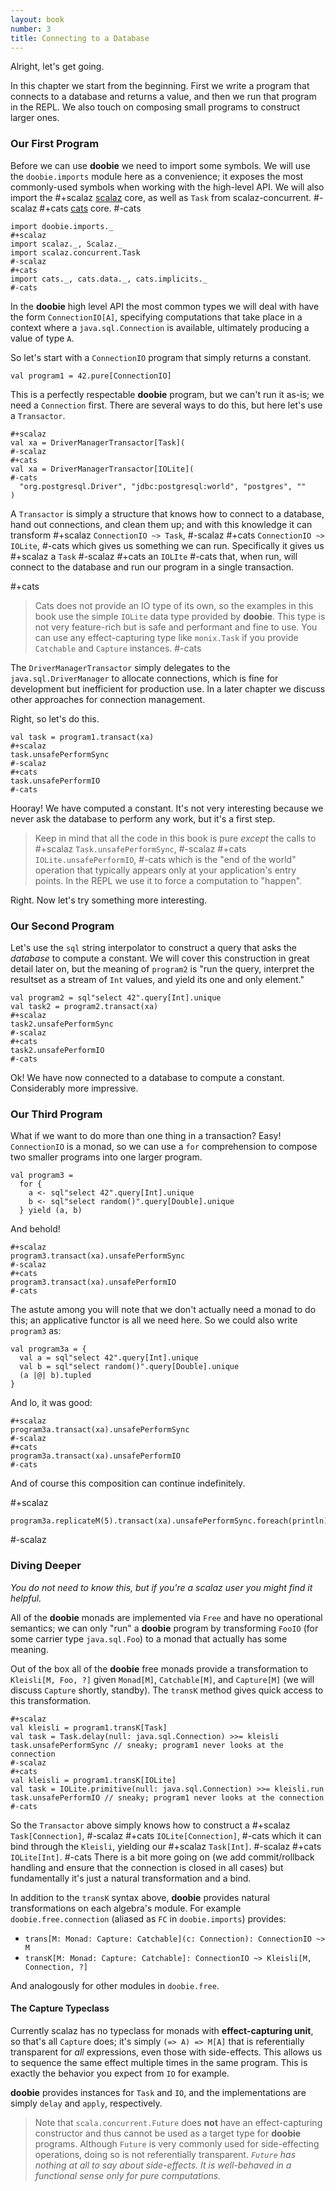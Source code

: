 ```yaml
---
layout: book
number: 3
title: Connecting to a Database
---
```


Alright, let's get going.

In this chapter we start from the beginning. First we write a program that connects to a database and returns a value, and then we run that program in the REPL. We also touch on composing small programs to construct larger ones.

### Our First Program

Before we can use **doobie** we need to import some symbols. We will use the `doobie.imports` module here as a convenience; it exposes the most commonly-used symbols when working with the high-level API. We will also import the 
#+scalaz
[scalaz](https://github.com/scalaz/scalaz) core, as well as `Task` from scalaz-concurrent.
#-scalaz
#+cats
[cats](https://github.com/typelevel/cats) core.
#-cats

```tut:silent
import doobie.imports._
#+scalaz
import scalaz._, Scalaz._
import scalaz.concurrent.Task
#-scalaz
#+cats
import cats._, cats.data._, cats.implicits._
#-cats
```

In the **doobie** high level API the most common types we will deal with have the form `ConnectionIO[A]`, specifying computations that take place in a context where a `java.sql.Connection` is available, ultimately producing a value of type `A`.

So let's start with a `ConnectionIO` program that simply returns a constant.

```tut
val program1 = 42.pure[ConnectionIO]
```

This is a perfectly respectable **doobie** program, but we can't run it as-is; we need a `Connection` first. There are several ways to do this, but here let's use a `Transactor`.

```tut:silent
#+scalaz
val xa = DriverManagerTransactor[Task](
#-scalaz
#+cats
val xa = DriverManagerTransactor[IOLite](
#-cats
  "org.postgresql.Driver", "jdbc:postgresql:world", "postgres", ""
)
```

A `Transactor` is simply a structure that knows how to connect to a database, hand out connections, and clean them up; and with this knowledge it can transform
#+scalaz
`ConnectionIO ~> Task`, 
#-scalaz
#+cats
`ConnectionIO ~> IOLite`, 
#-cats
which gives us something we can run. Specifically it gives us 
#+scalaz
a `Task` 
#-scalaz
#+cats
an `IOLIte`
#-cats
that, when run, will connect to the database and run our program in a single transaction.

#+cats
> Cats does not provide an IO type of its own, so the examples in this book use the simple `IOLite` data type provided by **doobie**. This type is not very feature-rich but is safe and performant and fine to use. You can use any effect-capturing type like `monix.Task` if you provide `Catchable` and `Capture` instances.
#-cats

The `DriverManagerTransactor` simply delegates to the `java.sql.DriverManager` to allocate connections, which is fine for development but inefficient for production use. In a later chapter we discuss other approaches for connection management.

Right, so let's do this.

```tut
val task = program1.transact(xa)
#+scalaz
task.unsafePerformSync
#-scalaz
#+cats
task.unsafePerformIO
#-cats
```

Hooray! We have computed a constant. It's not very interesting because we never ask the database to perform any work, but it's a first step.

> Keep in mind that all the code in this book is pure *except* the calls to 
#+scalaz
> `Task.unsafePerformSync`, 
#-scalaz
#+cats
> `IOLite.unsafePerformIO`, 
#-cats
> which is the "end of the world" operation that typically appears only at your application's entry points. In the REPL we use it to force a computation to "happen".

Right. Now let's try something more interesting.

### Our Second Program

Let's use the `sql` string interpolator to construct a query that asks the *database* to compute a constant. We will cover this construction in great detail later on, but the meaning of `program2` is "run the query, interpret the resultset as a stream of `Int` values, and yield its one and only element."

```tut
val program2 = sql"select 42".query[Int].unique
val task2 = program2.transact(xa)
#+scalaz
task2.unsafePerformSync
#-scalaz
#+cats
task2.unsafePerformIO
#-cats
```

Ok! We have now connected to a database to compute a constant. Considerably more impressive. 


### Our Third Program

What if we want to do more than one thing in a transaction? Easy! `ConnectionIO` is a monad, so we can use a `for` comprehension to compose two smaller programs into one larger program.

```tut:silent
val program3 = 
  for {
    a <- sql"select 42".query[Int].unique
    b <- sql"select random()".query[Double].unique
  } yield (a, b)
```

And behold!

```tut
#+scalaz
program3.transact(xa).unsafePerformSync
#-scalaz
#+cats
program3.transact(xa).unsafePerformIO
#-cats
```

The astute among you will note that we don't actually need a monad to do this; an applicative functor is all we need here. So we could also write `program3` as:

```tut:silent
val program3a = {
  val a = sql"select 42".query[Int].unique
  val b = sql"select random()".query[Double].unique
  (a |@| b).tupled
}
```

And lo, it was good:

```tut
#+scalaz
program3a.transact(xa).unsafePerformSync
#-scalaz
#+cats
program3a.transact(xa).unsafePerformIO
#-cats
```

And of course this composition can continue indefinitely.

#+scalaz
```tut
program3a.replicateM(5).transact(xa).unsafePerformSync.foreach(println)
```
#-scalaz

### Diving Deeper

*You do not need to know this, but if you're a scalaz user you might find it helpful.*

All of the **doobie** monads are implemented via `Free` and have no operational semantics; we can only "run" a **doobie** program by transforming `FooIO` (for some carrier type `java.sql.Foo`) to a monad that actually has some meaning. 

Out of the box all of the **doobie** free monads provide a transformation to `Kleisli[M, Foo, ?]` given `Monad[M]`, `Catchable[M]`, and `Capture[M]` (we will discuss `Capture` shortly, standby). The `transK` method gives quick access to this transformation.

```tut
#+scalaz
val kleisli = program1.transK[Task] 
val task = Task.delay(null: java.sql.Connection) >>= kleisli
task.unsafePerformSync // sneaky; program1 never looks at the connection
#-scalaz
#+cats
val kleisli = program1.transK[IOLite] 
val task = IOLite.primitive(null: java.sql.Connection) >>= kleisli.run
task.unsafePerformIO // sneaky; program1 never looks at the connection
#-cats
```

So the `Transactor` above simply knows how to construct a 
#+scalaz
`Task[Connection]`, 
#-scalaz
#+cats
`IOLite[Connection]`, 
#-cats
which it can bind through the `Kleisli`, yielding our 
#+scalaz
`Task[Int]`. 
#-scalaz
#+cats
`IOLite[Int]`. 
#-cats
There is a bit more going on (we add commit/rollback handling and ensure that the connection is closed in all cases) but fundamentally it's just a natural transformation and a bind.

In addition to the `transK` syntax above, **doobie** provides natural transformations on each algebra's module. For example `doobie.free.connection` (aliased as `FC` in `doobie.imports`) provides:

- `trans[M: Monad: Capture: Catchable](c: Connection): ConnectionIO ~> M`
- `transK[M: Monad: Capture: Catchable]: ConnectionIO ~> Kleisli[M, Connection, ?]`

And analogously for other modules in `doobie.free`.


#### The Capture Typeclass

Currently scalaz has no typeclass for monads with **effect-capturing unit**, so that's all `Capture` does; it's simply `(=> A) => M[A]` that is referentially transparent for *all* expressions, even those with side-effects. This allows us to sequence the same effect multiple times in the same program. This is exactly the behavior you expect from `IO` for example. 

**doobie** provides instances for `Task` and `IO`, and the implementations are simply `delay` and `apply`, respectively.

> Note that `scala.concurrent.Future` does **not** have an effect-capturing constructor and thus cannot be used as a target type for **doobie** programs. Although `Future` is very commonly used for side-effecting operations, doing so is not referentially transparent. *`Future` has nothing at all to say about side-effects. It is well-behaved in a functional sense only for pure computations.*

